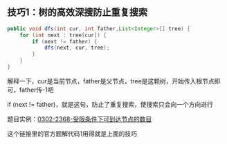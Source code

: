 ## 技巧1：树的高效深搜防止重复搜索
```java
public void dfs(int cur, int father,List<Integer>[] tree) {
    for (int next : tree[cur]) {
        if (next != father) {
            dfs(next, cur, tree);
        }
    }
}
```
解释一下，cur是当前节点，father是父节点，tree是这颗树，开始传入根节点即可，father传-1吧

if (next != father)，就是这句，防止了重复搜索，使搜索只会向一个方向进行

题目实例：[0302-2368-受限条件下可到达节点的数目](https://github.com/zhangxinren1989/leetcode-letscode/blob/main/column/daily-task/2024/03/0302-2368-%E5%8F%97%E9%99%90%E6%9D%A1%E4%BB%B6%E4%B8%8B%E5%8F%AF%E5%88%B0%E8%BE%BE%E8%8A%82%E7%82%B9%E7%9A%84%E6%95%B0%E7%9B%AE.md)

这个链接里的官方题解代码1用得就是上面的技巧
